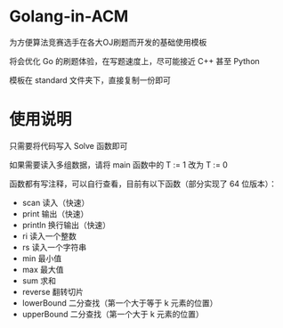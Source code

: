# Golang-in-ACM

为方便算法竞赛选手在各大OJ刷题而开发的基础使用模板

将会优化 Go 的刷题体验，在写题速度上，尽可能接近 C++ 甚至 Python

模板在 standard 文件夹下，直接复制一份即可

# 使用说明

只需要将代码写入 Solve 函数即可

如果需要读入多组数据，请将 main 函数中的 T := 1 改为 T := 0

函数都有写注释，可以自行查看，目前有以下函数（部分实现了 64 位版本）：

- scan 读入（快速） 
- print 输出（快速）
- println 换行输出（快速）
- ri 读入一个整数
- rs 读入一个字符串
- min 最小值
- max 最大值
- sum 求和
- reverse 翻转切片
- lowerBound 二分查找（第一个大于等于 k 元素的位置）
- upperBound 二分查找（第一个大于 k 元素的位置）


